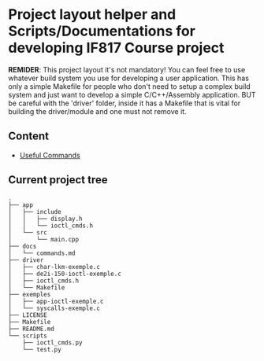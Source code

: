 # Project layout helper and Scripts/Documentations for developing IF817 Course project

**REMIDER**: This project layout it's not mandatory! You can feel free to use whatever build system you use for developing a user application. This has only a simple Makefile for people who don't need to setup a complex build system and just want to develop a simple C/C++/Assembly application. BUT be careful with the 'driver' folder, inside it has a Makefile that is vital for building the driver/module and one must not remove it.

## Content
 - [Useful Commands](docs/commands.md)

## Current project tree

	.
	├── app
	│   ├── include
	│   │   ├── display.h
	│   │   └── ioctl_cmds.h
	│   └── src
	│       └── main.cpp
	├── docs
	│   └── commands.md
	├── driver
	│   ├── char-lkm-exemple.c
	│   ├── de2i-150-ioctl-exemple.c
	│   ├── ioctl_cmds.h
	│   └── Makefile
	├── exemples
	│   ├── app-ioctl-exemple.c
	│   └── syscalls-exemple.c
	├── LICENSE
	├── Makefile
	├── README.md
	└── scripts
	    ├── ioctl_cmds.py
	    └── test.py

